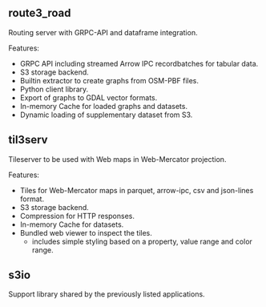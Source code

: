 ## route3_road

Routing server with GRPC-API and dataframe integration.

Features:

- GRPC API including streamed Arrow IPC recordbatches for tabular data.
- S3 storage backend.
- Builtin extractor to create graphs from OSM-PBF files.
- Python client library.
- Export of graphs to GDAL vector formats.
- In-memory Cache for loaded graphs and datasets.
- Dynamic loading of supplementary dataset from S3.

## til3serv

Tileserver to be used with Web maps in Web-Mercator projection.

Features:

- Tiles for Web-Mercator maps in parquet, arrow-ipc, csv and json-lines format.
- S3 storage backend.
- Compression for HTTP responses.
- In-memory Cache for datasets.
- Bundled web viewer to inspect the tiles.
  - includes simple styling based on a property, value range and color range.

## s3io

Support library shared by the previously listed applications.
